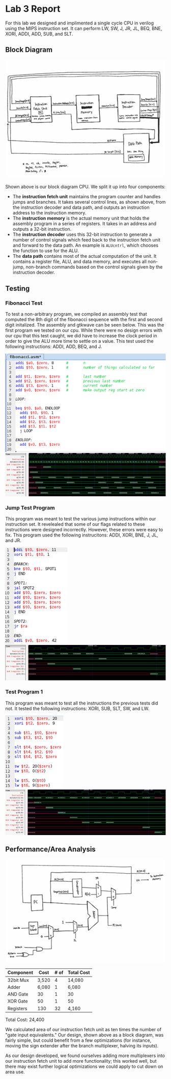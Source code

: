 # Lab 3 Report
For this lab we designed and implimented a single cycle CPU in verilog using the MIPS instruction set. It can perform LW, SW, J, JR, JL, BEQ, BNE, XORI, ADDI, ADD, SUB, and SLT.


## Block Diagram
![](https://github.com/jeremycryan/ComputerArchitectureLabs/blob/master/Lab3/cpu_block_diagram.PNG)

Shown above is our block diagram CPU. We split it up into four components:

- The **instruction fetch unit** maintains the program counter and handles jumps and branches. It takes several control lines, as shown above, from the instruction decoder and data path, and outputs an instruction address to the instruction memory.
- The **instruction memory** is the actual memory unit that holds the assembly program in a series of registers. It takes in an address and outputs a 32-bit instruction.
- The **instruction decoder** uses this 32-bit instruction to generate a number of control signals which feed back to the instruction fetch unit and forward to the data path. An example is `ALUcntrl`, which chooses the function to use for the ALU.
- The **data path** contains most of the actual computation of the unit. It contains a register file, ALU, and data memory, and executes all non-jump, non-branch commands based on the control signals given by the instruction decoder.

## Testing
### Fibonacci Test
To test a non-arbitrary program, we compiled an assembly test that computed the 8th digit of the fibonacci sequence with the first and second digit initalized. The assembly and gtkwave can be seen below. This was the first program we tested on our cpu. While there were no design errors with our cpu that this test caught, we did have to increase the clock period in order to give the ALU more time to settle on a value. This test used the following instructions: ADDI, ADD, BEQ, and J.


![](https://github.com/jeremycryan/ComputerArchitectureLabs/blob/master/Lab3/fib_test_assembly.png)
![](https://github.com/jeremycryan/ComputerArchitectureLabs/blob/master/Lab3/fib_test_gtkwave.PNG)
### Jump Test Program
This program was meant to test the various jump instructions within our instruction set. It revelealed that some of our flags related to these instructions were designed incorrectly. However, these errors were easy to fix. This program used the following instrucitons: ADDI, XORI, BNE, J, JL, and JR.


![](https://github.com/jeremycryan/ComputerArchitectureLabs/blob/master/Lab3/jump_test_program_assembly.PNG)
![](https://github.com/jeremycryan/ComputerArchitectureLabs/blob/master/Lab3/jump_test_program.PNG)
### Test Program 1
This program was meant to test all the instructions the previous tests did not. It tested the following instructions: XORI, SUB, SLT, SW, and LW.


![](https://github.com/jeremycryan/ComputerArchitectureLabs/blob/master/Lab3/test_program_assembly.PNG)
![](https://github.com/jeremycryan/ComputerArchitectureLabs/blob/master/Lab3/test_program_gtkwave.PNG)

## Performance/Area Analysis
![](https://github.com/jeremycryan/ComputerArchitectureLabs/blob/master/Lab3/ifu_block_diagram.PNG)

Component | Cost | # of | Total Cost
----------|------|------|-----------
32bit Mux | 3,520|  4   |   14,080
Adder     | 6,080|   1  |   6,080
AND Gate  |  30  |  1   |   30
XOR Gate  |  50  | 1    |   50
Registers |  130 |  32  |   4,160

Total Cost: 24,400

We calculated area of our instruction fetch unit as ten times the number of "gate input equivalents." Our design, shown above as a block diagram, was fairly simple, but could benefit from a few optimizations (for instance, moving the sign extender after the branch multiplexer, halving its inputs). 

As our design developed, we found ourselves adding more multiplexers into our instruction fetch unit to add more functionality; this worked well, but there may exist further logical optimizations we could apply to cut down on area use.
